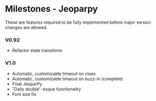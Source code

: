 Milestones - Jeoparpy
=====================

These are features required to be fully implemented before
major version changes are allowed.

### V0.92 ###
* Refactor state transitions

### V1.0 ###
* Automatic, customizable timeout on clues
* Automatic, customizable timeout on buzz-in (complete)
* Final JeoparPy
* "Daily double"-esque functionality
* Font size fix
